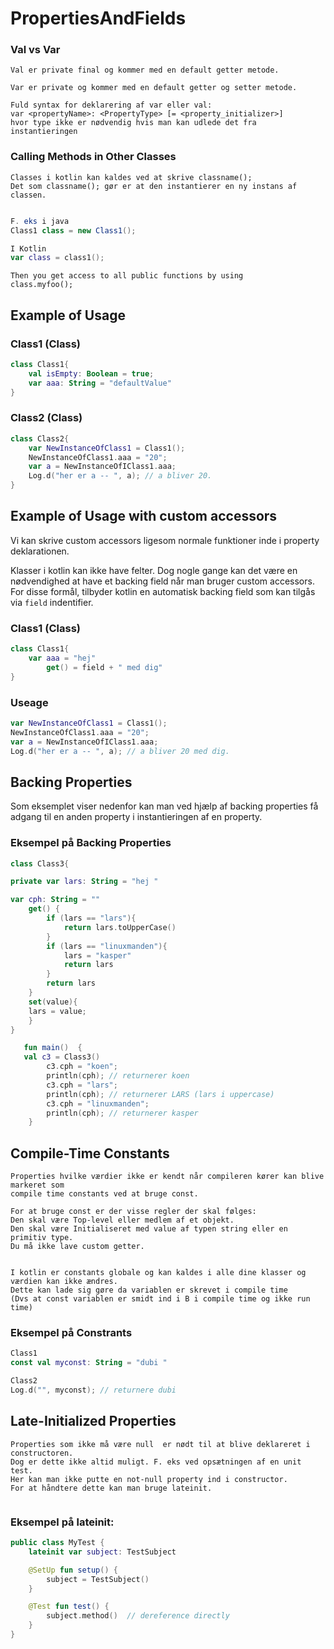 # PropertiesAndFields


### Val vs Var

```
Val er private final og kommer med en default getter metode.

Var er private og kommer med en default getter og setter metode.

Fuld syntax for deklarering af var eller val:
var <propertyName>: <PropertyType> [= <property_initializer>] 
hvor type ikke er nødvendig hvis man kan udlede det fra instantieringen
```

### Calling Methods in Other Classes

```
Classes i kotlin kan kaldes ved at skrive classname();
Det som classname(); gør er at den instantierer en ny instans af classen.


```
```java
F. eks i java
Class1 class = new Class1();
```


```kotlin
I Kotlin
var class = class1();
```

```
Then you get access to all public functions by using
class.myfoo();
```

## Example of Usage

### Class1 (Class)


```kotlin
class Class1{
    val isEmpty: Boolean = true;
    var aaa: String = "defaultValue"
}
```



### Class2 (Class)

```kotlin
class Class2{
    var NewInstanceOfClass1 = Class1();
    NewInstanceOfClass1.aaa = "20";
    var a = NewInstanceOfIClass1.aaa;
    Log.d("her er a -- ", a); // a bliver 20.
}
``` 


## Example of Usage with custom accessors


Vi kan skrive custom accessors ligesom normale funktioner inde i property deklarationen.

Klasser i kotlin kan ikke have felter. Dog nogle gange kan det være 
en nødvendighed at have et backing field når man bruger custom accessors. 
For disse formål, tilbyder kotlin en automatisk backing field som kan tilgås via `field` indentifier.


### Class1 (Class)

```kotlin
class Class1{
    var aaa = "hej"
        get() = field + " med dig"
}
```



### Useage

```kotlin
var NewInstanceOfClass1 = Class1();
NewInstanceOfClass1.aaa = "20";
var a = NewInstanceOfIClass1.aaa;
Log.d("her er a -- ", a); // a bliver 20 med dig.
``` 


## Backing Properties


Som eksemplet viser nedenfor kan man ved hjælp af backing properties få adgang til en anden property
i instantieringen af en property.


### Eksempel på Backing Properties
```kotlin
class Class3{

private var lars: String = "hej "

var cph: String = ""
    get() {
        if (lars == "lars"){
            return lars.toUpperCase()
        }
        if (lars == "linuxmanden"){
            lars = "kasper"
            return lars
        }
        return lars
    }
    set(value){
    lars = value;
    }
}

   fun main()  {
   val c3 = Class3()
        c3.cph = "koen";
        println(cph); // returnerer koen
        c3.cph = "lars";
        println(cph); // returnerer LARS (lars i uppercase)
        c3.cph = "linuxmanden";
        println(cph); // returnerer kasper
    }

```


## Compile-Time Constants
```
Properties hvilke værdier ikke er kendt når compileren kører kan blive markeret som 
compile time constants ved at bruge const.

For at bruge const er der visse regler der skal følges:
Den skal være Top-level eller medlem af et objekt.
Den skal være Initialiseret med value af typen string eller en primitiv type.
Du må ikke lave custom getter.


I kotlin er constants globale og kan kaldes i alle dine klasser og værdien kan ikke ændres.
Dette kan lade sig gøre da variablen er skrevet i compile time 
(Dvs at const variablen er smidt ind i B i compile time og ikke run time)

```

### Eksempel på Constrants

```kotlin
Class1
const val myconst: String = "dubi "
```

```kotlin
Class2
Log.d("", myconst); // returnere dubi
```


## Late-Initialized Properties

```
Properties som ikke må være null  er nødt til at blive deklareret i constructoren. 
Dog er dette ikke altid muligt. F. eks ved opsætningen af en unit test. 
Her kan man ikke putte en not-null property ind i constructor.
For at håndtere dette kan man bruge lateinit.


```

### Eksempel på lateinit:
```kotlin
public class MyTest {
    lateinit var subject: TestSubject

    @SetUp fun setup() {
        subject = TestSubject()
    }

    @Test fun test() {
        subject.method()  // dereference directly
    }
}
```

